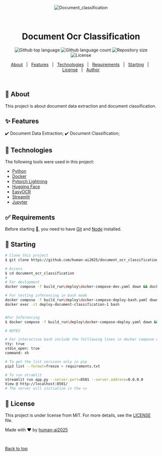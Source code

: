 <div align="center" id="top"> 
  <img src="./.github/app.gif" alt="Document_classification" />

  &#xa0;

  <!-- <a href="https://document_classification.netlify.app">Demo</a> -->
</div>

<h1 align="center">Document Ocr Classification</h1>

<p align="center">
  <img alt="Github top language" src="https://img.shields.io/github/languages/top/human-ai2025/document_ocr_classification?color=56BEB8">

  <img alt="Github language count" src="https://img.shields.io/github/languages/count/human-ai2025/document_ocr_classification?color=56BEB8">

  <img alt="Repository size" src="https://img.shields.io/github/repo-size/human-ai2025/document_ocr_classification?color=56BEB8">

  <img alt="License" src="https://img.shields.io/github/license/human-ai2025/document_ocr_classification?color=56BEB8">


</p>

<!-- Status -->

<!-- <h4 align="center"> 
	🚧  Document_classification 🚀 Under construction...  🚧
</h4> 

<hr> -->

<p align="center">
  <a href="#dart-about">About</a> &#xa0; | &#xa0; 
  <a href="#sparkles-features">Features</a> &#xa0; | &#xa0;
  <a href="#rocket-technologies">Technologies</a> &#xa0; | &#xa0;
  <a href="#white_check_mark-requirements">Requirements</a> &#xa0; | &#xa0;
  <a href="#checkered_flag-starting">Starting</a> &#xa0; | &#xa0;
  <a href="#memo-license">License</a> &#xa0; | &#xa0;
  <a href="https://github.com/human-ai2025" target="_blank">Author</a>
</p>

<br>

## :dart: About ##

This project is about document data extraction and document classification. 

## :sparkles: Features ##

:heavy_check_mark: Document Data Extraction;
:heavy_check_mark: Document Classification;

## :rocket: Technologies ##

The following tools were used in this project:

- [Python]()
- [Docker]()
- [Pytorch Lightning]()
- [Hugging Face]()
- [EasyOCR]()
- [Streamlit]()
- [Jupyter]()

## :white_check_mark: Requirements ##

Before starting :checkered_flag:, you need to have [Git](https://git-scm.com) and [Node](https://nodejs.org/en/) installed.

## :checkered_flag: Starting ##

```bash
# Clone this project
$ git clone https://github.com/human-ai2025/document_ocr_classification

# Access
$ cd document_ocr_classification
#
# For devlopment 
docker compose -f build_run\deploy\docker-compose-dev.yaml down && docker build -f dev.Dockerfile -t pytorch_doc_ocr_classification_deploy:latest . && docker compose -f build_run\deploy\docker-compose-dev.yaml up

# For testing inferencing in bash mode
docker compose -f build_run\deploy\docker-compose-deploy-bash.yaml down && docker build -f deploy.Dockerfile -t pytorch_doc_ocr_classification_deploy:latest . && docker compose -f build_run\deploy\docker-compose-deploy-bash.yaml up -d
docker exec -it deploy-document-classification-1 bash


#For Inferencing
$ docker compose -f build_run\deploy\docker-compose-deploy.yaml down && docker build -f deploy.Dockerfile -t pytorch_doc_ocr_classification_deploy:latest . && docker compose -f build_run\deploy\docker-compose-deploy.yaml up

# NOTES

# For interactive bash include the folllowing lines in docker compose under your service 
tty: true
stdin_open: true
command: sh

# To get the list versions only in pip 
pip3 list --format=freeze > requirements.txt

# To run stramlit 
streamlit run app.py --server.port=8501 --server.address=0.0.0.0
View @ http://localhost:8501/
# The server will initialize in the <>
```

## :memo: License ##

This project is under license from MIT. For more details, see the [LICENSE](LICENSE.md) file.


Made with :heart: by <a href="https://github.com/human-ai2025" target="_blank">human-ai2025</a>

&#xa0;

<a href="#top">Back to top</a>
